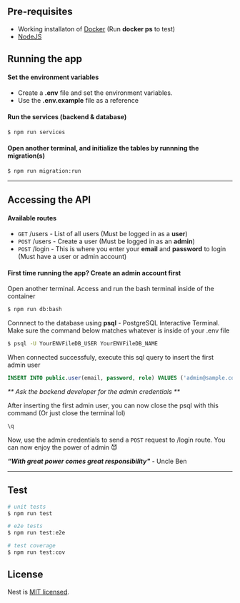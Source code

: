 ## Pre-requisites

- Working installaton of [Docker](https://docs.docker.com/get-docker/) (Run **docker ps** to test)
- [NodeJS](https://nodejs.org/en/download/)

## Running the app

#### Set the environment variables

- Create a **.env** file and set the environment variables.
- Use the **.env.example** file as a reference

#### Run the services (backend & database)

```bash
$ npm run services
```

#### Open another terminal, and initialize the tables by runnning the migration(s)

```bash
$ npm run migration:run
```

---

## Accessing the API

#### Available routes

- `GET` /users - List of all users (Must be logged in as a **user**)
- `POST` /users - Create a user (Must be logged in as an **admin**)
- `POST` /login - This is where you enter your **email** and **password** to login (Must have a user or admin account)

#### First time running the app? Create an admin account first

Open another terminal.
Access and run the bash terminal inside of the container

```bash
$ npm run db:bash
```

Connnect to the database using **psql** - PostgreSQL Interactive Terminal.
Make sure the command below matches whatever is inside of your .env file

```bash
$ psql -U YourENVFileDB_USER YourENVFileDB_NAME
```

When connected successfuly, execute this sql query to insert the first admin user

```sql
INSERT INTO public.user(email, password, role) VALUES ('admin@sample.com', '$2b$10$tgCEWdWS/04mEjzSH.XiA.2C1HaBkXLkUIeGRNQPUoP6YrHuMu9ki', 'admin');
```

_\*\* Ask the backend developer for the admin credentials \*\*_

After inserting the first admin user, you can now close the psql with this command (Or just close the terminal lol)

```sql
\q
```

Now, use the admin credentials to send a `POST` request to /login route.
You can now enjoy the power of admin 😈

**_“With great power comes great responsibility"_** - Uncle Ben

---

## Test

```bash
# unit tests
$ npm run test

# e2e tests
$ npm run test:e2e

# test coverage
$ npm run test:cov
```

## License

Nest is [MIT licensed](LICENSE).
